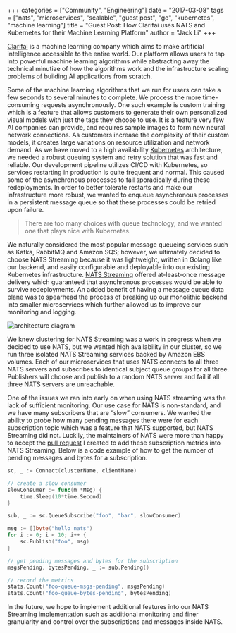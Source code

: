 +++
categories = ["Community", "Engineering"]
date = "2017-03-08"
tags = ["nats", "microservices", "scalable", "guest post", "go", "kubernetes", "machine learning"]
title = "Guest Post: How Clarifai uses NATS and Kubernetes for their Machine Learning Platform"
author = "Jack Li"
+++

[Clarifai](https://www.clarifai.com/) is a machine learning company which aims to make artificial intelligence accessible to the entire world. Our platform allows users to tap into powerful machine learning algorithms while abstracting away the technical minutiae of how the algorithms work and the infrastructure scaling problems of building AI applications from scratch.

Some of the machine learning algorithms that we run for users can take a few seconds to several minutes to complete. We process the more time-consuming requests asynchronously.  One such example is custom training which is a feature that allows customers to generate their own personalized visual models with just the tags they choose to use. It is a feature very few AI companies can provide, and requires sample images to form new neural network connections. As customers increase the complexity of their custom models, it creates large variations on resource utilization and network demand. As we have moved to a high availability [Kubernetes](http://kubernetes.io/) architecture, we needed a robust queuing system and retry solution that was fast and reliable. Our development pipeline utilizes CI/CD with Kubernetes, so services restarting in production is quite frequent and normal. This caused some of the asynchronous processes to fail sporadically during these redeployments. In order to better tolerate restarts and make our infrastructure more robust, we wanted to enqueue asynchronous processes in a persistent message queue so that these processes could be retried upon failure.

> There are too many choices with queue technology, and we wanted one that plays nice with Kubernetes.

We naturally considered the most popular message queueing services such as Kafka, RabbitMQ and Amazon SQS; however, we ultimately decided to choose NATS Streaming because it was lightweight, written in Golang like our backend, and easily configurable and deployable into our existing Kubernetes infrastructure. [NATS Streaming](https://nats.io/documentation/streaming/nats-streaming-intro/) offered at-least-once message delivery which guaranteed that asynchronous processes would be able to survive redeployments. An added benefit of having a message queue data plane was to spearhead the process of breaking up our monolithic backend into smaller microservices which further allowed us to improve our monitoring and logging.

<img class="img-responsive center-block" src="/img/blog/clarifai-01.png" alt="architecture diagram">

We knew clustering for NATS Streaming was a work in progress when we decided to use NATS, but we wanted high availability in our cluster, so we run three isolated NATS Streaming services backed by Amazon EBS volumes. Each of our microservices that uses NATS connects to all three NATS servers and subscribes to identical subject queue groups for all three. Publishers will choose and publish to a random NATS server and fail if all three NATS servers are unreachable.

One of the issues we ran into early on when using NATS streaming was the lack of sufficient monitoring. Our use case for NATS is non-standard, and we have many subscribers that are “slow” consumers. We wanted the ability to probe how many pending messages there were for each subscription topic which was a feature that NATS supported, but NATS Streaming did not. Luckily, the maintainers of NATS were more than happy to accept the [pull request](https://github.com/nats-io/go-nats-streaming/pull/116) I created to add these subscription metrics into NATS Streaming. Below is a code example of how to get the number of pending messages and bytes for a subscription.

``` go
sc, _ := Connect(clusterName, clientName)

// create a slow consumer
slowConsumer := func(m *Msg) {
    time.Sleep(10*time.Second)
}

sub, _ := sc.QueueSubscribe("foo", "bar", slowConsumer)

msg := []byte("hello nats")
for i := 0; i < 10; i++ {
    sc.Publish("foo", msg)
}

// get pending messages and bytes for the subscription
msgsPending, bytesPending, _ := sub.Pending()

// record the metrics
stats.Count("foo-queue-msgs-pending", msgsPending)
stats.Count("foo-queue-bytes-pending", bytesPending)
```

In the future, we hope to implement additional features into our NATS Streaming implementation such as additional monitoring and finer granularity and control over the subscriptions and messages inside NATS.
